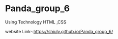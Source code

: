 # Panda_group_6

Using Technology 
HTML ,CSS 

website Link-:https://shiuly.github.io/Panda_group_6/
